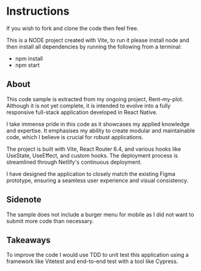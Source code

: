 
# Instructions

If you wish to fork and clone the code then feel free. 

This is a NODE project created with Vite, to run it please install node and then install all dependencies by running the following from a terminal:

- npm install
- npm start

## About

This code sample is extracted from my ongoing project, Rent-my-plot. Although it is not yet complete, it is intended to evolve into a fully responsive full-stack application developed in React Native.

I take immense pride in this code as it showcases my applied knowledge and expertise. It emphasises my ability to create modular and maintainable code, which I believe is crucial for robust applications.

The project is built with Vite, React Router 6.4, and various hooks like UseState, UseEffect, and custom hooks. The deployment process is streamlined through Netlify's continuous deployment.

I have designed the application to closely match the existing Figma prototype, ensuring a seamless user experience and visual consistency.

## Sidenote
The sample does not include a burger menu for mobile as I did not want to submit more code than necessary.

## Takeaways

To improve the code I would use TDD to unit test this application using a framework like Vitetest and end-to-end test with a tool like Cypress. 




